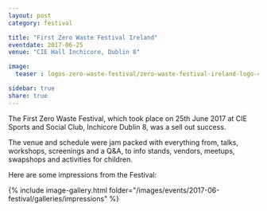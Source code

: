 ```yaml
---
layout: post
category: festival

title: "First Zero Waste Festival Ireland"
eventdate: 2017-06-25
venue: "CIE Hall Inchicore, Dublin 8"

image:
  teaser : logos-zero-waste-festival/zero-waste-festival-ireland-logo-400.jpg

sidebar: true
share: true
---
```


The First Zero Waste Festival, which took place on 25th June 2017 at CIE Sports and Social Club, Inchicore Dublin 8, was a sell out success.

The venue and schedule were jam packed with everything from, talks, workshops, screenings and a Q&A, to info stands, vendors, meetups, swapshops and activities for children.

Here are some impressions from the Festival:

{% include image-gallery.html folder="/images/events/2017-06-festival/galleries/impressions" %}
